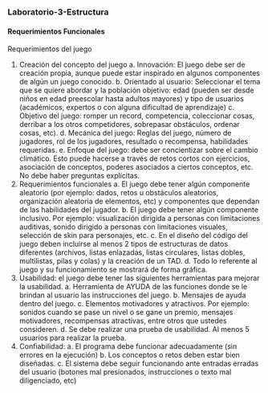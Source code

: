 ### Laboratorio-3-Estructura

#### Requerimientos Funcionales

Requerimientos del juego
1.	Creación del concepto del juego
a.	Innovación: El juego debe ser de creación propia, aunque puede estar inspirado en algunos componentes de algún un juego conocido.
b.	Orientado al usuario: Seleccionar el tema que se quiere abordar y la población objetivo: edad (pueden ser desde niños en edad preescolar hasta adultos mayores) y tipo de usuarios (académicos, expertos o con alguna dificultad de aprendizaje)
c.	Objetivo del juego: romper un record, competencia, coleccionar cosas, derribar a los otros competidores, sobrepasar obstáculos, ordenar cosas, etc).
d.	Mecánica del juego: Reglas del juego, número de jugadores, rol de los jugadores, resultado o recompensa, habilidades requeridas.
e.	Enfoque del juego: debe ser concientizar sobre el cambio climático. Esto puede hacerse a través de retos cortos con ejercicios, asociación de conceptos, poderes asociados a ciertos conceptos, etc. No debe haber preguntas explícitas.
2.	Requerimientos funcionales
a.	El juego debe tener algún componente aleatorio (por ejemplo: dados, retos u obstáculos aleatorios, organización aleatoria de elementos, etc) y componentes que dependan de las habilidades del jugador.
b.	El juego debe tener algún componente inclusivo. Por ejemplo: visualización dirigida a personas con limitaciones auditivas, sonido dirigido a personas con limitaciones visuales, selección de skin para personajes, etc.
c.	En el diseño del código del juego deben incluirse al menos 2 tipos de estructuras de datos diferentes (archivos, listas enlazadas, listas circulares, listas dobles, multilistas, pilas y colas) y la creación de un TAD.
d.	Todo lo referente al juego y su funcionamiento se mostrará de forma gráfica.
3.	Usabilidad: el juego debe tener las siguientes herramientas para mejorar la usabilidad. 
a.	Herramienta de AYUDA de las funciones donde se le brindan al usuario las instrucciones del juego.
b.	Mensajes de ayuda dentro del juego. 
c.	Elementos motivadores y atractivos. Por ejemplo: sonidos cuando se pase un nivel o se gane un premio, mensajes motivadores, recompensas atractivas, entre otros que ustedes consideren. 
d.	Se debe realizar una prueba de usabilidad. Al menos 5 usuarios para realizar la prueba.
4.	Confiabilidad:
a.	El programa debe funcionar adecuadamente (sin errores en la ejecución)
b.	Los conceptos o retos deben estar bien diseñadas.
c.	El sistema debe seguir funcionando ante entradas erradas del usuario (botones mal presionados, instrucciones o texto mal diligenciado, etc)

